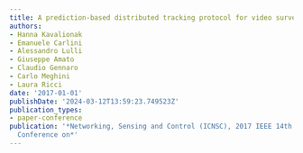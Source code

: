 ```yaml
---
title: A prediction-based distributed tracking protocol for video surveillance
authors:
- Hanna Kavalionak
- Emanuele Carlini
- Alessandro Lulli
- Giuseppe Amato
- Claudio Gennaro
- Carlo Meghini
- Laura Ricci
date: '2017-01-01'
publishDate: '2024-03-12T13:59:23.749523Z'
publication_types:
- paper-conference
publication: '*Networking, Sensing and Control (ICNSC), 2017 IEEE 14th International
  Conference on*'
---
```

